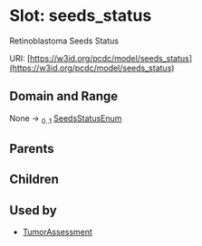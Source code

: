 
# Slot: seeds_status


Retinoblastoma Seeds Status

URI: [https://w3id.org/pcdc/model/seeds_status](https://w3id.org/pcdc/model/seeds_status)


## Domain and Range

None &#8594;  <sub>0..1</sub> [SeedsStatusEnum](SeedsStatusEnum.md)

## Parents


## Children


## Used by

 * [TumorAssessment](TumorAssessment.md)
